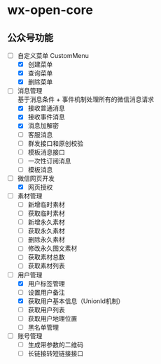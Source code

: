 # wx-open-core

## 公众号功能
- [ ] 自定义菜单 CustomMenu
    - [x] 创建菜单
    - [x] 查询菜单
    - [x] 删除菜单
    
- [ ] 消息管理  
    基于消息条件 + 事件机制处理所有的微信消息请求
    - [x] 接收普通消息
    - [x] 接收事件消息
    - [x] 消息加解密
    - [ ] 客服消息
    - [ ] 群发接口和原创校验
    - [ ] 模板消息接口
    - [ ] 一次性订阅消息
    - [ ] 模板消息
    
- [ ] 微信网页开发
    - [x] 网页授权

- [ ] 素材管理
    - [ ] 新增临时素材
    - [ ] 获取临时素材
    - [ ] 新增永久素材
    - [ ] 获取永久素材
    - [ ] 删除永久素材
    - [ ] 修改永久图文素材
    - [ ] 获取素材总数
    - [ ] 获取素材列表
    
- [ ] 用户管理
    - [x] 用户标签管理
    - [ ] 设置用户备注
    - [x] 获取用户基本信息（UnionId机制）
    - [ ] 获取用户列表
    - [ ] 获取用户地理位置
    - [ ] 黑名单管理

- [ ] 账号管理
    - [ ] 生成带参数的二维码
    - [ ] 长链接转短链接接口